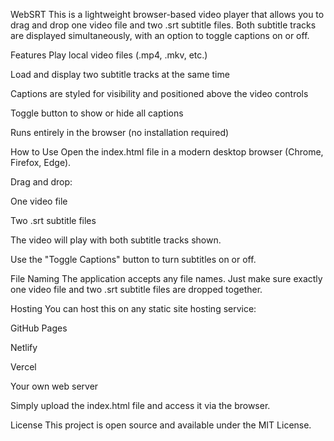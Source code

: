 WebSRT
This is a lightweight browser-based video player that allows you to drag and drop one video file and two .srt subtitle files. Both subtitle tracks are displayed simultaneously, with an option to toggle captions on or off.

Features
Play local video files (.mp4, .mkv, etc.)

Load and display two subtitle tracks at the same time

Captions are styled for visibility and positioned above the video controls

Toggle button to show or hide all captions

Runs entirely in the browser (no installation required)

How to Use
Open the index.html file in a modern desktop browser (Chrome, Firefox, Edge).

Drag and drop:

One video file

Two .srt subtitle files

The video will play with both subtitle tracks shown.

Use the "Toggle Captions" button to turn subtitles on or off.

File Naming
The application accepts any file names. Just make sure exactly one video file and two .srt subtitle files are dropped together.

Hosting
You can host this on any static site hosting service:

GitHub Pages

Netlify

Vercel

Your own web server

Simply upload the index.html file and access it via the browser.

License
This project is open source and available under the MIT License.


